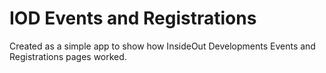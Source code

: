 # IOD Events and Registrations

Created as a simple app to show how InsideOut Developments Events and Registrations pages worked. 